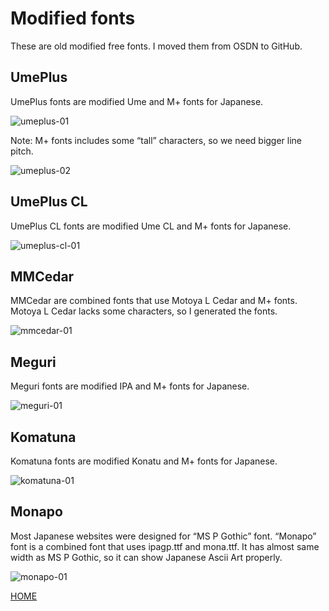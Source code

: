 # Modified fonts

These are old modified free fonts. I moved them from OSDN to GitHub.

## UmePlus

UmePlus fonts are modified Ume and M+ fonts for Japanese.

![umeplus-01](https://github.com/utuhiro78/modified_fonts/assets/34818411/8d2cfe6b-43e9-47e9-937d-4dff162bc6e0)

Note: M+ fonts includes some “tall” characters, so we need bigger line pitch.

![umeplus-02](https://github.com/utuhiro78/modified_fonts/assets/34818411/dd450c99-36cf-46df-bca4-4c0063f2b55c)

## UmePlus CL

UmePlus CL fonts are modified Ume CL and M+ fonts for Japanese.

![umeplus-cl-01](https://github.com/utuhiro78/modified_fonts/assets/34818411/fb93756f-bbba-49fe-9103-a836f9f504e0)

## MMCedar

MMCedar are combined fonts that use Motoya L Cedar and M+ fonts. Motoya L Cedar lacks some characters, so I generated the fonts.

![mmcedar-01](https://github.com/utuhiro78/modified_fonts/assets/34818411/f1418902-0aee-4cf7-9244-708a476350bb)

## Meguri

Meguri fonts are modified IPA and M+ fonts for Japanese.

![meguri-01](https://github.com/utuhiro78/modified_fonts/assets/34818411/0ab534ec-afdb-486f-a1f7-341658955b5c)

## Komatuna

Komatuna fonts are modified Konatu and M+ fonts for Japanese.

![komatuna-01](https://github.com/utuhiro78/modified_fonts/assets/34818411/a8ed1556-fc4b-478d-8fe5-edc5db2447f6)

## Monapo

Most Japanese websites were designed for “MS P Gothic” font. “Monapo” font is a combined font that uses ipagp.ttf and mona.ttf. It has almost same width as MS P Gothic, so it can show Japanese Ascii Art properly.

![monapo-01](https://github.com/utuhiro78/modified_fonts/assets/34818411/ab868a60-e225-4858-b01d-b450eb9c4187)

[HOME](http://linuxplayers.g1.xrea.com/index.html)
